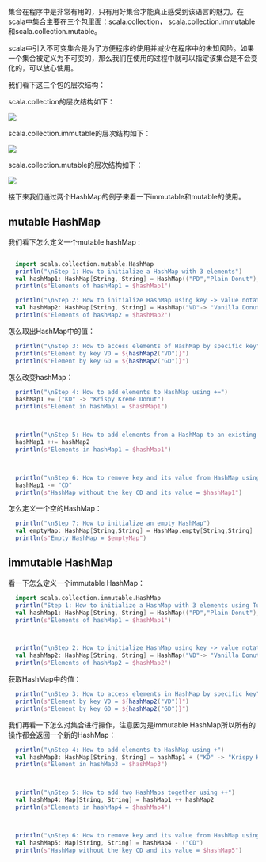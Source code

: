 集合在程序中是非常有用的，只有用好集合才能真正感受到该语言的魅力。在scala中集合主要在三个包里面：scala.collection， scala.collection.immutable和scala.collection.mutable。 

scala中引入不可变集合是为了方便程序的使用并减少在程序中的未知风险。如果一个集合被定义为不可变的，那么我们在使用的过程中就可以指定该集合是不会变化的，可以放心使用。

我们看下这三个包的层次结构：

scala.collection的层次结构如下：

![](https://docs.scala-lang.org/resources/images/tour/collections-diagram-213.svg)

scala.collection.immutable的层次结构如下：

![](https://docs.scala-lang.org/resources/images/tour/collections-immutable-diagram-213.svg)

scala.collection.mutable的层次结构如下：

![](https://docs.scala-lang.org/resources/images/tour/collections-mutable-diagram-213.svg)

接下来我们通过两个HashMap的例子来看一下immutable和mutable的使用。 

## mutable HashMap

我们看下怎么定义一个mutable hashMap :

~~~scala

  import scala.collection.mutable.HashMap
  println("\nStep 1: How to initialize a HashMap with 3 elements")
  val hashMap1: HashMap[String, String] = HashMap(("PD","Plain Donut"),("SD","Strawberry Donut"),("CD","Chocolate Donut"))
  println(s"Elements of hashMap1 = $hashMap1")

  println("\nStep 2: How to initialize HashMap using key -> value notation")
  val hashMap2: HashMap[String, String] = HashMap("VD"-> "Vanilla Donut", "GD" -> "Glazed Donut")
  println(s"Elements of hashMap2 = $hashMap2")

~~~

怎么取出HashMap中的值：

~~~scala
  println("\nStep 3: How to access elements of HashMap by specific key")
  println(s"Element by key VD = ${hashMap2("VD")}")
  println(s"Element by key GD = ${hashMap2("GD")}")
~~~

怎么改变hashMap：

~~~scala
  println("\nStep 4: How to add elements to HashMap using +=")
  hashMap1 += ("KD" -> "Krispy Kreme Donut")
  println(s"Element in hashMap1 = $hashMap1")



  println("\nStep 5: How to add elements from a HashMap to an existing HashMap using ++=")
  hashMap1 ++= hashMap2
  println(s"Elements in hashMap1 = $hashMap1")



  println("\nStep 6: How to remove key and its value from HashMap using -=")
  hashMap1 -= "CD"
  println(s"HashMap without the key CD and its value = $hashMap1")
~~~

怎么定义一个空的HashMap：

~~~scala
  println("\nStep 7: How to initialize an empty HashMap")
  val emptyMap: HashMap[String,String] = HashMap.empty[String,String]
  println(s"Empty HashMap = $emptyMap")
~~~

## immutable HashMap

看一下怎么定义一个immutable HashMap：

~~~scala
  import scala.collection.immutable.HashMap
  println("Step 1: How to initialize a HashMap with 3 elements using Tuples of key and value")
  val hashMap1: HashMap[String, String] = HashMap(("PD","Plain Donut"),("SD","Strawberry Donut"),("CD","Chocolate Donut"))
  println(s"Elements of hashMap1 = $hashMap1")



  println("\nStep 2: How to initialize HashMap using key -> value notation")
  val hashMap2: HashMap[String, String] = HashMap("VD"-> "Vanilla Donut", "GD" -> "Glazed Donut")
  println(s"Elements of hashMap2 = $hashMap2")
~~~

获取HashMap中的值：

~~~scala
  println("\nStep 3: How to access elements in HashMap by specific key")
  println(s"Element by key VD = ${hashMap2("VD")}")
  println(s"Element by key GD = ${hashMap2("GD")}")
~~~

我们再看一下怎么对集合进行操作，注意因为是immutable HashMap所以所有的操作都会返回一个新的HashMap：

~~~scala
  println("\nStep 4: How to add elements to HashMap using +")
  val hashMap3: HashMap[String, String] = hashMap1 + ("KD" -> "Krispy Kreme Donut")
  println(s"Element in hashMap3 = $hashMap3")



  println("\nStep 5: How to add two HashMaps together using ++")
  val hashMap4: Map[String, String] = hashMap1 ++ hashMap2
  println(s"Elements in hashMap4 = $hashMap4")



  println("\nStep 6: How to remove key and its value from HashMap using -")
  val hashMap5: Map[String, String] = hashMap4 - ("CD")
  println(s"HashMap without the key CD and its value = $hashMap5")

~~~



